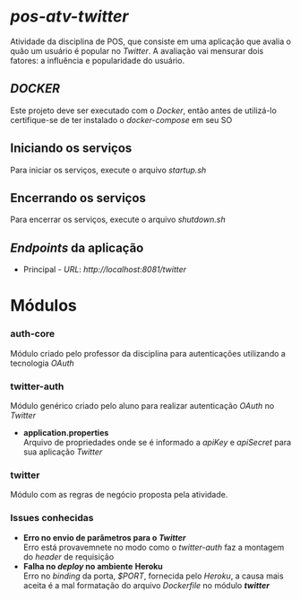 # *pos-atv-twitter*
Atividade da disciplina de POS, que consiste em uma aplicação que avalia o quão um usuário é popular no *Twitter*. A avaliação vai mensurar dois fatores: a influência e popularidade do usuário.

## *DOCKER*
Este projeto deve ser executado com o *Docker*, então antes de utilizá-lo certifique-se de ter instalado o *docker-compose* em seu SO

## Iniciando os serviços
Para iniciar os serviços, execute o arquivo *startup.sh*

## Encerrando os serviços
Para encerrar os serviços, execute o arquivo *shutdown.sh*

## *Endpoints* da aplicação
  * Principal - *URL*: *http://localhost:8081/twitter*

# Módulos
### auth-core
Módulo criado pelo professor da disciplina para autenticações utilizando a tecnologia *OAuth*
### twitter-auth
Módulo genérico criado pelo aluno para realizar autenticação *OAuth* no *Twitter*
* **application.properties**  
Arquivo de propriedades onde se é informado a *apiKey* e *apiSecret* para sua aplicação *Twitter*
 
### twitter
Módulo com as regras de negócio proposta pela atividade.

### Issues conhecidas
* **Erro no envio de parâmetros para o *Twitter***  
Erro está provavemnete no modo como o *twitter-auth* faz a montagem do *header* de requisição
* **Falha no *deploy* no ambiente** **Heroku**  
Erro no *binding* da porta, *$PORT*, fornecida pelo *Heroku*, a causa mais aceita é a mal formatação do arquivo *Dockerfile* no módulo ***twitter***

